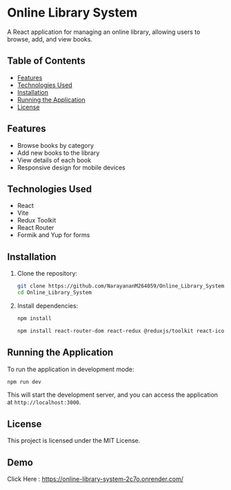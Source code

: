 # Online Library System

A React application for managing an online library, allowing users to browse, add, and view books.

## Table of Contents

- [Features](#features)
- [Technologies Used](#technologies-used)
- [Installation](#installation)
- [Running the Application](#running-the-application)
- [License](#license)

## Features

- Browse books by category
- Add new books to the library
- View details of each book
- Responsive design for mobile devices

## Technologies Used

- React
- Vite
- Redux Toolkit
- React Router
- Formik and Yup for forms

## Installation

1. Clone the repository:
   ```bash
   git clone https://github.com/NarayananM264059/Online_Library_System.git
   cd Online_Library_System
   ```

2. Install dependencies:
   ```bash
   npm install
   ```
   ```bash
   npm install react-router-dom react-redux @reduxjs/toolkit react-icons formik yup
   ```

## Running the Application

To run the application in development mode:

```bash
npm run dev
```

This will start the development server, and you can access the application at `http://localhost:3000`.


## License

This project is licensed under the MIT License.

## Demo 

Click Here : https://online-library-system-2c7o.onrender.com/

